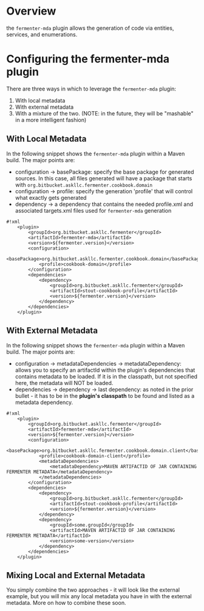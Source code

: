 # Overview #
the `fermenter-mda` plugin allows the generation of code via entities, services, and enumerations.

# Configuring the fermenter-mda plugin #
There are three ways in which to leverage the `fermenter-mda` plugin:

1. With local metadata
1. With external metadata
1. With a mixture of the two.  (NOTE: in the future, they will be "mashable" in a more intelligent fashion)

## With Local Metadata  ##
In the following snippet shows the `fermenter-mda` plugin within a Maven build.  The major points are:

* configuration -> basePackage: specify the base package for generated sources.  In this case, all files generated will have a package that starts with `org.bitbucket.askllc.fermenter.cookbook.domain`
* configuration -> profile: specify the generation 'profile' that will control what exactly gets generated
* dependency -> a dependency that contains the needed profile.xml and associated targets.xml files used for `fermenter-mda` generation

```
#!xml
	<plugin>
		<groupId>org.bitbucket.askllc.fermenter</groupId>
		<artifactId>fermenter-mda</artifactId>
		<version>${fermenter.version}</version>
		<configuration>
			<basePackage>org.bitbucket.askllc.fermenter.cookbook.domain</basePackage>
			<profile>cookbook-domain</profile>
		</configuration>
		<dependencies>
			<dependency>
				<groupId>org.bitbucket.askllc.fermenter</groupId>
				<artifactId>stout-cookbook-profile</artifactId>
				<version>${fermenter.version}</version>
			</dependency>
		</dependencies>
	</plugin>

```

## With External Metadata ##
In the following snippet shows the `fermenter-mda` plugin within a Maven build.  The major points are:

* configuration -> metadataDependencies -> metadataDependency: allows you to specify an artifactId within the plugin's dependencies that contains metadata to be loaded.  If it is in the classpath, but not specified here, the metadata will NOT be loaded.
* dependencies -> dependency -> last dependency: as noted in the prior bullet - it has to be in the **plugin's classpath** to be found and listed as a metadata dependency. 

```
#!xml
	<plugin>
		<groupId>org.bitbucket.askllc.fermenter</groupId>
		<artifactId>fermenter-mda</artifactId>
		<version>${fermenter.version}</version>
		<configuration>
			<basePackage>org.bitbucket.askllc.fermenter.cookbook.domain.client</basePackage>
			<profile>cookbook-domain-client</profile>
			<metadataDependencies>
				<metadataDependency>MAVEN ARTIFACTID OF JAR CONTAINING FERMENTER METADATA</metadataDependency>
			</metadataDependencies>			
		</configuration>
		<dependencies>
			<dependency>
				<groupId>org.bitbucket.askllc.fermenter</groupId>
				<artifactId>stout-cookbook-profile</artifactId>
				<version>${fermenter.version}</version>
			</dependency>
			<dependency>
				<groupId>some.groupId</groupId>
				<artifactId>MAVEN ARTIFACTID OF JAR CONTAINING FERMENTER METADATA</artifactId>
				<version>some-version</version>
			</dependency>
		</dependencies>
	</plugin>

```

## Mixing Local and External Metadata ##
You simply combine the two approaches - it will look like the external example, but you will mix any local metadata you have in with the external metadata.  More on how to combine these soon. 